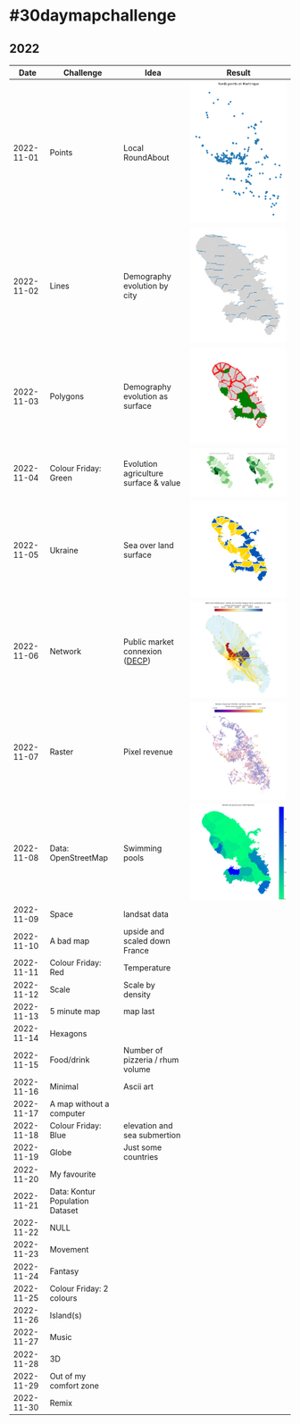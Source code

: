# \#30daymapchallenge

## 2022

|Date|Challenge| Idea                             |Result|
|----|---------|----------------------------------|------|
|2022-11-01|Points| Local RoundAbout              |![Ronds-Points avec des points ronds](https://raw.githubusercontent.com/glefait/30daymapchallenge/main/2022/output/2022-11-01.png)|
|2022-11-02|Lines| Demography evolution by city   |![City demography](https://raw.githubusercontent.com/glefait/30daymapchallenge/main/2022/output/2022-11-02.png)|
|2022-11-03|Polygons| Demography evolution as surface |![City boundaries shrink with demography](https://raw.githubusercontent.com/glefait/30daymapchallenge/main/2022/output/2022-11-03.png)|
|2022-11-04|Colour Friday: Green| Evolution agriculture surface & value  |![Surface and value evolution of agricultural lands](https://raw.githubusercontent.com/glefait/30daymapchallenge/main/2022/output/2022-11-04.png)|
|2022-11-05|Ukraine| Sea over land surface            |![Ukraine flag color as Sea and Sand proportions](https://raw.githubusercontent.com/glefait/30daymapchallenge/main/2022/output/2022-11-05.png)|
|2022-11-06|Network| Public market connexion ([DECP](https://data.economie.gouv.fr/explore/dataset/decp_augmente))   |![Connected cities and public markets](https://raw.githubusercontent.com/glefait/30daymapchallenge/main/2022/output/2022-11-06.png)|
|2022-11-07|Raster| Pixel revenue           |![Average revenue per pixel](https://raw.githubusercontent.com/glefait/30daymapchallenge/main/2022/output/2022-11-07.png)|
|2022-11-08|Data: OpenStreetMap| Swimming pools                   |![Swimming pool per 1000 habitants](https://raw.githubusercontent.com/glefait/30daymapchallenge/main/2022/output/2022-11-08.png)|
|2022-11-09|Space|landsat data||
|2022-11-10|A bad map| upside and scaled down France    ||
|2022-11-11|Colour Friday: Red| Temperature                      ||
|2022-11-12|Scale| Scale by density                 ||
|2022-11-13|5 minute map|map last ||
|2022-11-14|Hexagons|||
|2022-11-15|Food/drink| Number of pizzeria / rhum volume ||
|2022-11-16|Minimal| Ascii art                        ||
|2022-11-17|A map without a computer|||
|2022-11-18|Colour Friday: Blue| elevation and sea submertion     ||
|2022-11-19|Globe| Just some countries              ||
|2022-11-20|My favourite|||
|2022-11-21|Data: Kontur Population Dataset|||
|2022-11-22|NULL|||
|2022-11-23|Movement|||
|2022-11-24|Fantasy|||
|2022-11-25|Colour Friday: 2 colours|||
|2022-11-26|Island(s)|||
|2022-11-27|Music|||
|2022-11-28|3D|||
|2022-11-29|Out of my comfort zone|||
|2022-11-30|Remix|||
